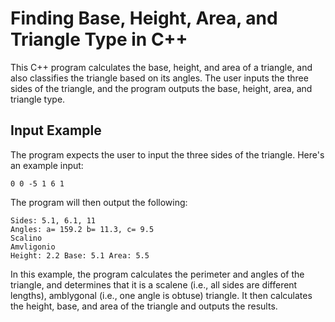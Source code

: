 # Finding Base, Height, Area, and Triangle Type in C++

This C++ program calculates the base, height, and area of a triangle, and also classifies the triangle based on its angles. The user inputs the three sides of the triangle, and the program outputs the base, height, area, and triangle type.

## Input Example

The program expects the user to input the three sides of the triangle. Here's an example input:

```
0 0 -5 1 6 1
```


The program will then output the following:

```
Sides: 5.1, 6.1, 11
Angles: a= 159.2 b= 11.3, c= 9.5
Scalino
Amvligonio
Height: 2.2 Base: 5.1 Area: 5.5
```

In this example, the program calculates the perimeter and angles of the triangle, and determines that it is a scalene (i.e., all sides are different lengths), amblygonal (i.e., one angle is obtuse) triangle. It then calculates the height, base, and area of the triangle and outputs the results.
